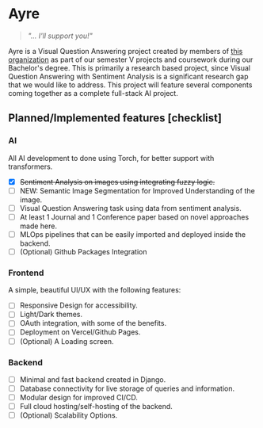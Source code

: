 # Ayre

> *"... I'll support you!"*

Ayre is a Visual Question Answering project created by members of [this organization](https://github.com/projectayre) as part of our semester V projects and coursework during our Bachelor's degree. This is primarily a research based project, since Visual Question Answering with Sentiment Analysis is a significant research gap that we would like to address. This project will feature several components coming together as a complete full-stack AI project.

## Planned/Implemented features [checklist]

### AI


All AI development to done using Torch, for better support with transformers.

- [x] ~~Sentiment Analysis on images using integrating fuzzy logic.~~
- [ ] NEW: Semantic Image Segmentation for Improved Understanding of the image.
- [ ] Visual Question Answering task using data from sentiment analysis.
- [ ] At least 1 Journal and 1 Conference paper based on novel approaches made here.
- [ ] MLOps pipelines that can be easily imported and deployed inside the backend.
- [ ] (Optional) Github Packages Integration

### Frontend

A simple, beautiful UI/UX with the following features:

- [ ] Responsive Design for accessibility.
- [ ] Light/Dark themes.
- [ ] OAuth integration, with some of the benefits.
- [ ] Deployment on Vercel/Github Pages.
- [ ] (Optional) A Loading screen.

### Backend

- [ ] Minimal and fast backend created in Django.
- [ ] Database connectivity for live storage of queries and information.
- [ ] Modular design for improved CI/CD.
- [ ] Full cloud hosting/self-hosting of the backend.
- [ ] (Optional) Scalability Options.
